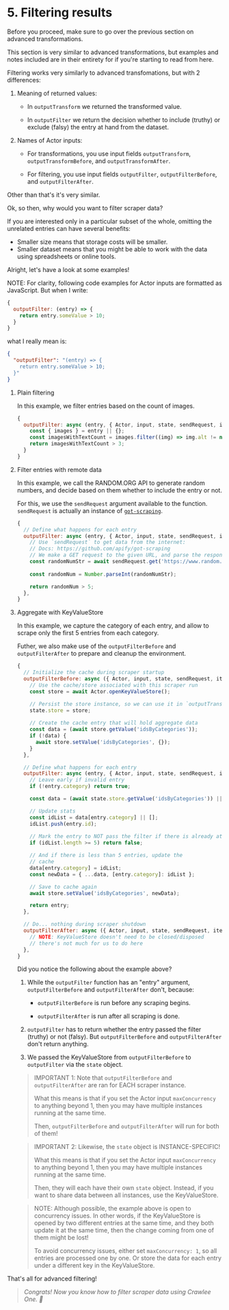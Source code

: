 # 5. Filtering results

Before you proceed, make sure to go over the previous section on advanced transformations.

This section is very similar to advanced transformations, but examples and notes included are in their entirety for if you're starting to read from here.

Filtering works very similarly to advanced transfomations, but with 2 differences:

  1. Meaning of returned values:

      - In `outputTransform` we returned the transformed value.

      - In `outputFilter` we return the decision whether to include (truthy) or exclude (falsy) the entry at hand from the dataset.

  2. Names of Actor inputs:

      - For transformations, you use input fields `outputTransform`, `outputTransformBefore`, and `outputTransformAfter`.

      - For filtering, you use input fields `outputFilter`, `outputFilterBefore`, and `outputFilterAfter`.

Other than that's it's very similar.

Ok, so then, why would you want to filter scraper data?

If you are interested only in a particular subset of the whole, omitting the unrelated entries can have several benefits:

- Smaller size means that storage costs will be smaller.
- Smaller dataset means that you might be able to work with the data using spreadsheets or online tools.

Alright, let's have a look at some examples!

NOTE: For clarity, following code examples for Actor inputs are formatted as JavaScript. But when I write:

```js
{
  outputFilter: (entry) => {
    return entry.someValue > 10;
  }
}
```

what I really mean is:

```json
{
  "outputFilter": "(entry) => {
    return entry.someValue > 10;
  }"
}
```

1. Plain filtering

    In this example, we filter entries based on the count of images.

    ```js
    {
      outputFilter: async (entry, { Actor, input, state, sendRequest, itemCacheKey }) => {
        const { images } = entry || {};
        const imagesWithTextCount = images.filter((img) => img.alt != null).length;
        return imagesWithTextCount > 3;
      }
    }
    ```

2. Filter entries with remote data

    In this example, we call the RANDOM.ORG API to generate random numbers, and decide based on them whether to include the entry or not.

    For this, we use the `sendRequest` argument available to the function. `sendRequest` is actually an instance of [`got-scraping`](https://github.com/apify/got-scraping).

    ```js
    {
      // Define what happens for each entry
      outputFilter: async (entry, { Actor, input, state, sendRequest, itemCacheKey }) => {
        // Use `sendRequest` to get data from the internet:
        // Docs: https://github.com/apify/got-scraping
        // We make a GET request to the given URL, and parse the response as TEXT
        const randomNumStr = await sendRequest.get('https://www.random.org/integers/?num=1&min=1&max=10&col=1&base=10&format=plain&rnd=new').text();
        
        const randomNum = Number.parseInt(randomNumStr);

        return randomNum > 5;
      },
    }
    ```

3. Aggregate with KeyValueStore

    In this example, we capture the category of each entry,
    and allow to scrape only the first 5 entries from each category.

    Futher, we also make use of the `outputFilterBefore` and `outputFilterAfter` to prepare and cleanup the environment.

    ```js
    {
      // Initialize the cache during scraper startup
      outputFilterBefore: async ({ Actor, input, state, sendRequest, itemCacheKey }) => {
        // Use the cache/store associated with this scraper run
        const store = await Actor.openKeyValueStore();

        // Persist the store instance, so we can use it in `outputTransform`
        state.store = store;
        
        // Create the cache entry that will hold aggregate data
        const data = (await store.getValue('idsByCategories'));
        if (!data) {
          await store.setValue('idsByCategories', {});
        }
      },

      // Define what happens for each entry
      outputFilter: async (entry, { Actor, input, state, sendRequest, itemCacheKey }) => {
        // Leave early if invalid entry
        if (!entry.category) return true;

        const data = (await state.store.getValue('idsByCategories')) || {};

        // Update stats
        const idList = data[entry.category] || [];
        idList.push(entry.id);
        
        // Mark the entry to NOT pass the filter if there is already at least 5 entries.
        if (idList.length >= 5) return false;

        // And if there is less than 5 entries, update the
        // cache
        data[entry.category] = idList;
        const newData = { ...data, [entry.category]: idList };

        // Save to cache again
        await store.setValue('idsByCategories', newData);

        return entry;
      },

      // Do... nothing during scraper shutdown
      outputFilterAfter: async ({ Actor, input, state, sendRequest, itemCacheKey }) => {
        // NOTE: KeyValueStore doesn't need to be closed/disposed
        // there's not much for us to do here
      },
    }
    ```

    Did you notice the following about the example above?

    1. While the `outputFilter` function has an "entry" argument, `outputFilterBefore` and `outputFilterAfter` don't, because:
      
        - `outputFilterBefore` is run before any scraping begins.

        - `outputFilterAfter` is run after all scraping is done.

    2. `outputFilter` has to return whether the entry passed the filter (truthy) or not (falsy). But `outputFilterBefore` and `outputFilterAfter` don't return anything.

    3. We passed the KeyValueStore from `outputFilterBefore` to `outputFilter` via the `state` object.

    > IMPORTANT 1: Note that `outputFilterBefore` and `outputFilterAfter` are ran for EACH scraper instance.
    >
    > What this means is that if you set the Actor input `maxConcurrency` to anything beyond 1, then you may have multiple instances running at the same time.
    >
    > Then, `outputFilterBefore` and `outputFilterAfter` will run for both of them!

    > IMPORTANT 2: Likewise, the `state` object is INSTANCE-SPECIFIC!
    >
    > What this means is that if you set the Actor input `maxConcurrency` to anything beyond 1, then you may have multiple instances running at the same time.
    >
    > Then, they will each have their own `state` object. Instead, if you want to share data between all instances, use the KeyValueStore.

    > NOTE: Although possible, the example above is open to concurrency issues. In other words, if the KeyValueStore is opened by two different entries at the same time, and they both update it at the same time, then the change coming from one of them might be lost!
    >
    > To avoid concurrency issues, either set `maxConcurrency: 1`, so all entries are processed one by one. Or store the data for each entry under a different key in the KeyValueStore.

That's all for advanced filtering!

  > *Congrats! Now you know how to filter scraper data using Crawlee One. 🚀*
